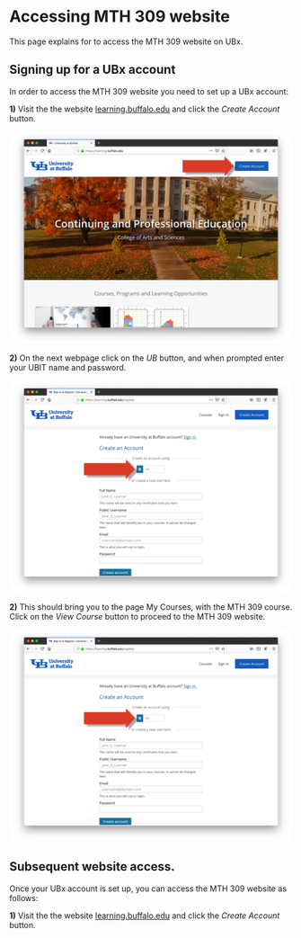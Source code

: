 # Accessing MTH 309 website

This page explains for to access the MTH 309 website on UBx.


##  Signing up for a UBx account

In order to access the MTH 309 website you need to set up a UBx account:

**1)** Visit the  the website [learning.buffalo.edu](https://learning.buffalo.edu)
and click the *Create Account* button.

![pic1](UBx_pics/UBx_instructions001.png)

**2)** On the next webpage click on the *UB* button, and when prompted enter your
UBIT name and password.

![pic2](UBx_pics/UBx_instructions002.png)

**2)** This should bring you to the page My Courses, with the MTH 309 course.
Click on the *View Course* button to proceed to the MTH 309 website.   

![pic3](UBx_pics/UBx_instructions002.png)


##  Subsequent website access.

Once your UBx account is set up, you can access the MTH 309 website as follows: 

**1)** Visit the  the website [learning.buffalo.edu](https://learning.buffalo.edu)
and click the *Create Account* button.
